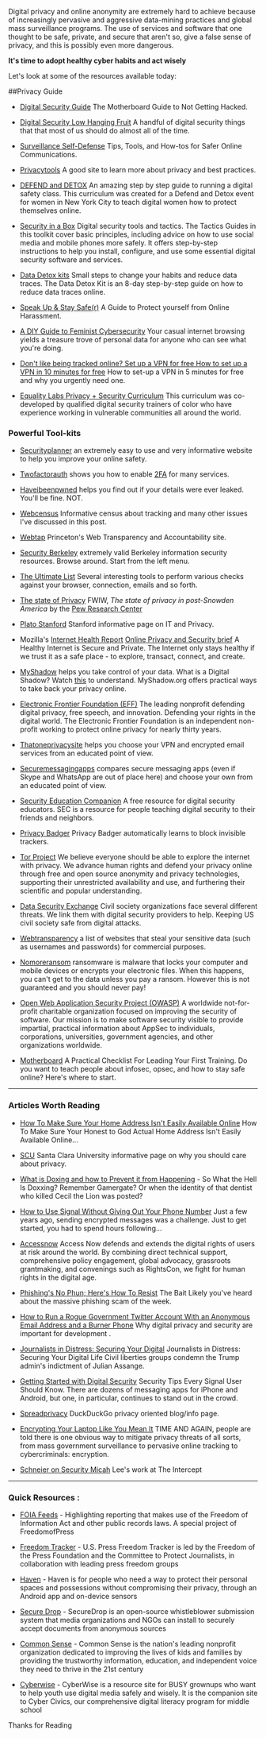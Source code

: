 Digital privacy and online anonymity are extremely hard to achieve because of increasingly pervasive and aggressive data-mining practices and global mass surveillance programs. The use of services and software that one thought to be safe, private, and secure that aren't so, give a false sense of privacy, and this is possibly even more dangerous.

**It's time to adopt healthy cyber habits and act wisely**

Let's look at some of the resources available today:

##Privacy Guide

-   [Digital Security Guide](https://www.vice.com/en_us/article/d3devm/motherboard-guide-to-not-getting-hacked-online-safety-guide) The Motherboard Guide to Not Getting Hacked.

-   [Digital Security Low Hanging Fruit](https://www.johnscottrailton.com/jsrs-digital-security-low-hanging-fruit/) A handful of digital security things that that most of us should do almost all of the time.

-   [Surveillance Self-Defense](https://ssd.eff.org) Tips, Tools, and How-tos for Safer Online Communications.

-   [Privacytools](https://www.privacytools.io) A good site to learn more about privacy and best practices.

-   [DEFEND and DETOX](https://thimbleprojects.org/amira/283780/#overview) An amazing step by step guide to running a digital safety class. This curriculum was created for a Defend and Detox event for women in New York City to teach digital women how to protect themselves online.

-   [Security in a Box](https://tacticssecurityinabox.org) Digital security tools and tactics. The Tactics Guides in this toolkit cover basic principles, including advice on how to use social media and mobile phones more safely. It offers step-by-step instructions to help you install, configure, and use some essential digital security software and services. 

-   [Data Detox kits](https://tacticaltech.org/news/data-detox-kit/) Small steps to change your habits and reduce data traces. The Data Detox Kit is an 8-day step-by-step guide on how to reduce data traces online.

-   [Speak Up & Stay Safe(r)](https://onlinesafety.feministfrequency.com/en/) A Guide to Protect yourself from Online Harassment.

-   [A DIY Guide to Feminist Cybersecurity](https://hackblossom.org/cybersecurity/) Your casual internet browsing yields a treasure trove of personal data for anyone who can see what you're doing.

-   [Don't like being tracked online? Set up a VPN for free How to set up a VPN in 10 minutes for free](https://medium.freecodecamp.org/how-to-set-up-a-vpn-in-5-minutes-for-free-and-why-you-urgently-need-one-d5cdba361907) How to set-up a VPN in 5 minutes for free and why you urgently need one.

-   [Equality Labs Privacy + Security Curriculum](https://www.equalitylabs.org/curriculum/) This curriculum was co-developed by qualified digital security trainers of color who have experience working in vulnerable communities all around the world. 

### Powerful Tool-kits

 -   [Securityplanner](https://securityplanner.org) an extremely easy to use and very informative website to help you improve your online safety.

 -   [Twofactorauth](https://twofactorauth.org) shows you how to enable [2FA](https://en.wikipedia.org/wiki/Multi-factor_authentication) for many services.

 -   [Haveibeenpwned](https://haveibeenpwned.com) helps you find out if your details were ever leaked. You'll be fine. NOT.

 -   [Webcensus](https://webtransparency.cs.princeton.edu/webcensus/) Informative census about tracking and many other issues I've discussed in this post.

-   [Webtap](https://webtap.princeton.edu) Princeton's Web Transparency and Accountability site.

-   [Security Berkeley](https://security.berkeley.edu/resources) extremely valid Berkeley information security resources. Browse around. Start from the left menu.

-   [The Ultimate List](https://www.ghacks.net/2015/12/28/the-ultimate-online-privacy-test-resource-list/) Several interesting tools to perform various checks against your browser, connection, emails and so forth.

-   [The state of Privacy](http://www.pewresearch.org/fact-tank/2016/09/21/the-state-of-privacy-in-america/) FWIW, *The state of privacy in post-Snowden America* by the [Pew Research Center](https://en.wikipedia.org/wiki/Pew_Research_Center)

-   [Plato Stanford](https://plato.stanford.edu/entries/it-privacy/) Stanford informative page on IT and Privacy.

-   Mozilla's [Internet Health Report](https://internethealthreport.org/) [Online Privacy and Security brief](https://assets.mozilla.net/pdf/IHPbriefs_Online_Privacy_March_2017.pdf) A Healthy Internet is Secure and Private. The Internet only stays healthy if we trust it as a safe place - to explore, transact, connect, and create. 

-   [MyShadow](https://myshadow.org/train) helps you take control of your data. What is a Digital Shadow? Watch [this](https://myshadow.org/media/video/what-is-a-digital-shadow.mp4) to understand. MyShadow.org offers practical ways to take back your privacy online. 

-   [Electronic Frontier Foundation (EFF)](https://www.eff.org) The leading nonprofit defending digital privacy, free speech, and innovation. Defending your rights in the digital world. The Electronic Frontier Foundation is an independent non-profit working to protect online privacy for nearly thirty years. 

-   [Thatoneprivacysite](https://thatoneprivacysite.net) helps you choose your VPN and encrypted email services from an educated point of view.

-   [Securemessagingapps](https://www.securemessagingapps.com) compares secure messaging apps (even if Skype and WhatsApp are out of place here) and choose your own from an educated point of view.

-   [Security Education Companion](https://sec.eff.org) A free resource for digital security educators. SEC is a resource for people teaching digital security to their friends and neighbors. 

-   [Privacy Badger](https://www.eff.org/privacybadger) Privacy Badger automatically learns to block invisible trackers. 

-   [Tor Project](https://www.torproject.org) We believe everyone should be able to explore the internet with privacy. We advance human rights and defend your privacy online through free and open source anonymity and privacy technologies, supporting their unrestricted availability and use, and furthering their scientific and popular understanding. 

-   [Data Security Exchange](https://www.digitalsecurityexchange.org/) Civil society organizations face several different threats. We link them with digital security providers to help. Keeping US civil society safe from digital attacks. 

-    [Webtransparency](https://webtransparency.cs.princeton.edu/no_boundaries/session_replay_sites.html) a list of websites that steal your sensitive data (such as usernames and passwords) for commercial purposes.

 -   [Nomoreransom](https://www.nomoreransom.org/en/index.html) ransomware is malware that locks your computer and mobile devices or encrypts your electronic files. When this happens, you can't get to the data unless you pay a ransom. However this is not guaranteed and you should never pay!

-   [Open Web Application Security Project (OWASP)](https://www.owasp.org/index.php/Main_Page) A worldwide not-for-profit charitable organization focused on improving the security of software. Our mission is to make software security visible to provide impartial, practical information about AppSec to individuals, corporations, universities, government agencies, and other organizations worldwide. 

-   [Motherboard](https://motherboard.vice.com/en_us/article/4xby8g/how-to-give-a-digital-security-training) A Practical Checklist For Leading Your First Training. Do you want to teach people about infosec, opsec, and how to stay safe online? Here's where to start.

---------

### Articles Worth Reading 

-   [How To Make Sure Your Home Address Isn't Easily Available Online](https://www.autostraddle.com/how-to-make-sure-your-honest-to-god-actual-home-address-isnt-easily-available-online-365455/) How To Make Sure Your Honest to God Actual Home Address Isn't Easily Available Online... 
-   [SCU](https://www.scu.edu/ethics/focus-areas/internet-ethics/resources/why-we-care-about-privacy/) Santa Clara University informative page on why you should care about privacy.
-   [What is Doxing and how to Prevent it from Happening](https://www.propublica.org/article/so-what-the-hell-is-doxxing) - So What the Hell Is Doxxing? Remember Gamergate? Or when the identity of that dentist who killed Cecil the Lion was posted?
-   [How to Use Signal Without Giving Out Your Phone Number](https://theintercept.com/2017/09/28/signal-tutorial-second-phone-number/) Just a few years ago, sending encrypted messages was a challenge. Just to get started, you had to spend hours following... 
 
-   [Accessnow](https://www.accessnow.org/first-look-at-digital-security/) Access Now defends and extends the digital rights of users at risk around the world. By combining direct technical support, comprehensive policy engagement, global advocacy, grassroots grantmaking, and convenings such as RightsCon, we fight for human rights in the digital age. 
-   [Phishing's No Phun; Here's How To Resist](https://www.autostraddle.com/phishings-no-phun-heres-how-to-resist-the-bait-378342/) The Bait Likely you've heard about the massive phishing scam of the week.
-   [How to Run a Rogue Government Twitter Account With an Anonymous Email Address and a Burner Phone](https://www.theguardian.com/global-development/poverty-matters/2011/aug/04/digital-technology-development-tool) Why digital privacy and security are important for development .
-   [Journalists in Distress: Securing Your Digital](https://freedom.press/news/civil-liberties-groups-condemn-trump-admins-indictment-julian-assange/) Journalists in Distress: Securing Your Digital Life Civil liberties groups condemn the Trump admin's indictment of Julian Assange.
-   [Getting Started with Digital Security](https://theintercept.com/2016/07/02/security-tips-every-signal-user-should-know/) Security Tips Every Signal User Should Know. There are dozens of messaging apps for iPhone and Android, but one, in particular, continues to stand out in the crowd.
-   [Spreadprivacy](https://spreadprivacy.com) DuckDuckGo privacy oriented blog/info page.
-   [Encrypting Your Laptop Like You Mean It](https://theintercept.com/2015/04/27/encrypting-laptop-like-mean/) TIME AND AGAIN, people are told there is one obvious way to mitigate privacy threats of all sorts, from mass government surveillance to pervasive online tracking to cybercriminals: encryption.
-   [Schneier on Security Micah](https://theintercept.com/staff/micah-lee/) Lee's work at The Intercept

---------

### Quick Resources :

-   [FOIA Feeds](https://twitter.com/foiafeed) - Highlighting reporting that makes use of the Freedom of Information Act and other public records laws. A special project of FreedomofPress

-   [Freedom Tracker](https://pressfreedomtracker.us/) - U.S. Press Freedom Tracker is led by the Freedom of the Press Foundation and the Committee to Protect Journalists, in collaboration with leading press freedom groups

-   [Haven](https://guardianproject.github.io/haven/) - Haven is for people who need a way to protect their personal spaces and possessions without compromising their privacy, through an Android app and on-device sensors

-   [Secure Drop](https://securedrop.org/) - SecureDrop is an open-source whistleblower submission system that media organizations and NGOs can install to securely accept documents from anonymous sources

-   [Common Sense](https://www.commonsense.org/education/digital-citizenship/privacy-and-security) - Common Sense is the nation's leading nonprofit organization dedicated to improving the lives of kids and families by providing the trustworthy information, education, and independent voice they need to thrive in the 21st century

-   [Cyberwise](https://www.cyberwise.org/) - CyberWise is a resource site for BUSY grownups who want to help youth use digital media safely and wisely. It is the companion site to Cyber Civics, our comprehensive digital literacy program for middle school
    
Thanks for Reading
